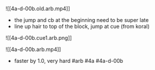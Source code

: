 

![[4a-d-00b.old.arb.mp4]]

* the jump and cb at the beginning need to be super late
* line up hair to top of the block, jump at cue (from koral)

![[4a-d-00b.cue1.arb.png]]

![[4a-d-00b.arb.mp4]]

* faster by 1.0, very hard
#arb #4a #4a-d-00b

